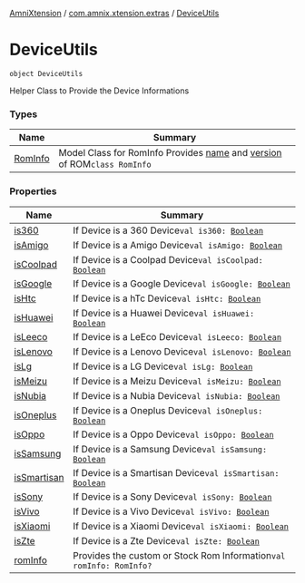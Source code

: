 [AmniXtension](../../index.md) / [com.amnix.xtension.extras](../index.md) / [DeviceUtils](./index.md)

# DeviceUtils

`object DeviceUtils`

Helper Class to Provide the Device Informations

### Types

| Name | Summary |
|---|---|
| [RomInfo](-rom-info/index.md) | Model Class for RomInfo Provides [name](-rom-info/name.md) and [version](-rom-info/version.md) of ROM`class RomInfo` |

### Properties

| Name | Summary |
|---|---|
| [is360](is360.md) | If Device is a 360 Device`val is360: `[`Boolean`](https://kotlinlang.org/api/latest/jvm/stdlib/kotlin/-boolean/index.html) |
| [isAmigo](is-amigo.md) | If Device is a Amigo Device`val isAmigo: `[`Boolean`](https://kotlinlang.org/api/latest/jvm/stdlib/kotlin/-boolean/index.html) |
| [isCoolpad](is-coolpad.md) | If Device is a Coolpad Device`val isCoolpad: `[`Boolean`](https://kotlinlang.org/api/latest/jvm/stdlib/kotlin/-boolean/index.html) |
| [isGoogle](is-google.md) | If Device is a Google Device`val isGoogle: `[`Boolean`](https://kotlinlang.org/api/latest/jvm/stdlib/kotlin/-boolean/index.html) |
| [isHtc](is-htc.md) | If Device is a hTc Device`val isHtc: `[`Boolean`](https://kotlinlang.org/api/latest/jvm/stdlib/kotlin/-boolean/index.html) |
| [isHuawei](is-huawei.md) | If Device is a Huawei Device`val isHuawei: `[`Boolean`](https://kotlinlang.org/api/latest/jvm/stdlib/kotlin/-boolean/index.html) |
| [isLeeco](is-leeco.md) | If Device is a LeEco Device`val isLeeco: `[`Boolean`](https://kotlinlang.org/api/latest/jvm/stdlib/kotlin/-boolean/index.html) |
| [isLenovo](is-lenovo.md) | If Device is a Lenovo Device`val isLenovo: `[`Boolean`](https://kotlinlang.org/api/latest/jvm/stdlib/kotlin/-boolean/index.html) |
| [isLg](is-lg.md) | If Device is a LG Device`val isLg: `[`Boolean`](https://kotlinlang.org/api/latest/jvm/stdlib/kotlin/-boolean/index.html) |
| [isMeizu](is-meizu.md) | If Device is a Meizu Device`val isMeizu: `[`Boolean`](https://kotlinlang.org/api/latest/jvm/stdlib/kotlin/-boolean/index.html) |
| [isNubia](is-nubia.md) | If Device is a Nubia Device`val isNubia: `[`Boolean`](https://kotlinlang.org/api/latest/jvm/stdlib/kotlin/-boolean/index.html) |
| [isOneplus](is-oneplus.md) | If Device is a Oneplus Device`val isOneplus: `[`Boolean`](https://kotlinlang.org/api/latest/jvm/stdlib/kotlin/-boolean/index.html) |
| [isOppo](is-oppo.md) | If Device is a Oppo Device`val isOppo: `[`Boolean`](https://kotlinlang.org/api/latest/jvm/stdlib/kotlin/-boolean/index.html) |
| [isSamsung](is-samsung.md) | If Device is a Samsung Device`val isSamsung: `[`Boolean`](https://kotlinlang.org/api/latest/jvm/stdlib/kotlin/-boolean/index.html) |
| [isSmartisan](is-smartisan.md) | If Device is a Smartisan Device`val isSmartisan: `[`Boolean`](https://kotlinlang.org/api/latest/jvm/stdlib/kotlin/-boolean/index.html) |
| [isSony](is-sony.md) | If Device is a Sony Device`val isSony: `[`Boolean`](https://kotlinlang.org/api/latest/jvm/stdlib/kotlin/-boolean/index.html) |
| [isVivo](is-vivo.md) | If Device is a Vivo Device`val isVivo: `[`Boolean`](https://kotlinlang.org/api/latest/jvm/stdlib/kotlin/-boolean/index.html) |
| [isXiaomi](is-xiaomi.md) | If Device is a Xiaomi Device`val isXiaomi: `[`Boolean`](https://kotlinlang.org/api/latest/jvm/stdlib/kotlin/-boolean/index.html) |
| [isZte](is-zte.md) | If Device is a Zte Device`val isZte: `[`Boolean`](https://kotlinlang.org/api/latest/jvm/stdlib/kotlin/-boolean/index.html) |
| [romInfo](rom-info.md) | Provides the custom or Stock Rom Information`val romInfo: RomInfo?` |
